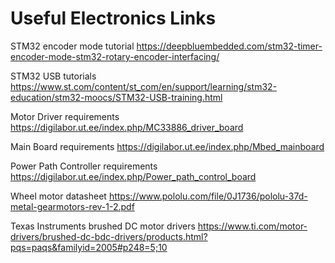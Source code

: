 # Useful Electronics Links

STM32 encoder mode tutorial       https://deepbluembedded.com/stm32-timer-encoder-mode-stm32-rotary-encoder-interfacing/
  
STM32 USB tutorials      https://www.st.com/content/st_com/en/support/learning/stm32-education/stm32-moocs/STM32-USB-training.html

Motor Driver requirements      https://digilabor.ut.ee/index.php/MC33886_driver_board

Main Board requirements      https://digilabor.ut.ee/index.php/Mbed_mainboard

Power Path Controller requirements       https://digilabor.ut.ee/index.php/Power_path_control_board

Wheel motor datasheet     https://www.pololu.com/file/0J1736/pololu-37d-metal-gearmotors-rev-1-2.pdf

Texas Instruments brushed DC motor drivers        https://www.ti.com/motor-drivers/brushed-dc-bdc-drivers/products.html?pqs=paqs&familyid=2005#p248=5;10
